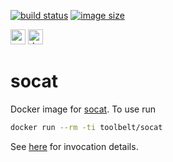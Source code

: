 [![build status](https://github.com/e-karge/toolbelt/actions/workflows/build.yaml/badge.svg)](https://github.com/e-karge/toolbelt/actions/workflows/build.yaml)
[![image size](https://img.shields.io/docker/image-size/toolbelt/socat/latest?logo=docker)](https://hub.docker.com/repository/docker/toolbelt/socat)

[<img height="24" width="24" src="https://unpkg.com/simple-icons@4/icons/github.svg" alt="source code">](https://github.com/e-karge/toolbelt/tree/master/socat)
[<img height="24" width="24" src="https://unpkg.com/simple-icons@4/icons/docker.svg" alt="docker image">](https://hub.docker.com/repository/docker/toolbelt/socat)


socat
=====

Docker image for [socat](http://www.dest-unreach.org/socat/). To use run

```bash
docker run --rm -ti toolbelt/socat
```

See [here](http://www.dest-unreach.org/socat/doc/socat.html) for invocation details.
